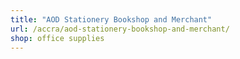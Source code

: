 ```yaml
---
title: "AOD Stationery Bookshop and Merchant"
url: /accra/aod-stationery-bookshop-and-merchant/
shop: office supplies
---
```


